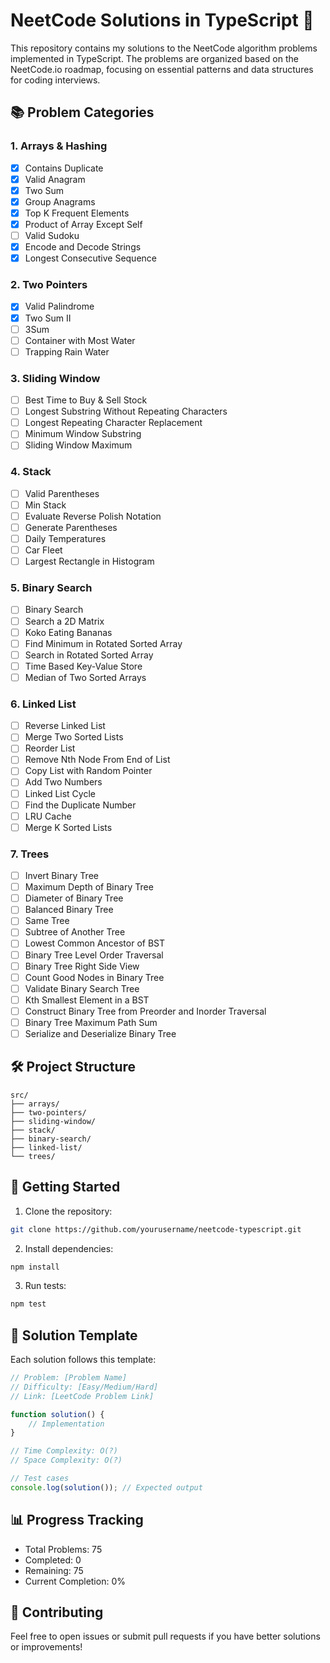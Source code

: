 # NeetCode Solutions in TypeScript 🚀

This repository contains my solutions to the NeetCode algorithm problems implemented in TypeScript. The problems are organized based on the NeetCode.io roadmap, focusing on essential patterns and data structures for coding interviews.

## 📚 Problem Categories

### 1. Arrays & Hashing
- [x] Contains Duplicate
- [x] Valid Anagram
- [x] Two Sum
- [x] Group Anagrams
- [x] Top K Frequent Elements
- [x] Product of Array Except Self
- [ ] Valid Sudoku
- [x] Encode and Decode Strings
- [x] Longest Consecutive Sequence

### 2. Two Pointers
- [x] Valid Palindrome
- [x] Two Sum II
- [ ] 3Sum
- [ ] Container with Most Water
- [ ] Trapping Rain Water

### 3. Sliding Window
- [ ] Best Time to Buy & Sell Stock
- [ ] Longest Substring Without Repeating Characters
- [ ] Longest Repeating Character Replacement
- [ ] Minimum Window Substring
- [ ] Sliding Window Maximum

### 4. Stack
- [ ] Valid Parentheses
- [ ] Min Stack
- [ ] Evaluate Reverse Polish Notation
- [ ] Generate Parentheses
- [ ] Daily Temperatures
- [ ] Car Fleet
- [ ] Largest Rectangle in Histogram

### 5. Binary Search
- [ ] Binary Search
- [ ] Search a 2D Matrix
- [ ] Koko Eating Bananas
- [ ] Find Minimum in Rotated Sorted Array
- [ ] Search in Rotated Sorted Array
- [ ] Time Based Key-Value Store
- [ ] Median of Two Sorted Arrays

### 6. Linked List
- [ ] Reverse Linked List
- [ ] Merge Two Sorted Lists
- [ ] Reorder List
- [ ] Remove Nth Node From End of List
- [ ] Copy List with Random Pointer
- [ ] Add Two Numbers
- [ ] Linked List Cycle
- [ ] Find the Duplicate Number
- [ ] LRU Cache
- [ ] Merge K Sorted Lists

### 7. Trees
- [ ] Invert Binary Tree
- [ ] Maximum Depth of Binary Tree
- [ ] Diameter of Binary Tree
- [ ] Balanced Binary Tree
- [ ] Same Tree
- [ ] Subtree of Another Tree
- [ ] Lowest Common Ancestor of BST
- [ ] Binary Tree Level Order Traversal
- [ ] Binary Tree Right Side View
- [ ] Count Good Nodes in Binary Tree
- [ ] Validate Binary Search Tree
- [ ] Kth Smallest Element in a BST
- [ ] Construct Binary Tree from Preorder and Inorder Traversal
- [ ] Binary Tree Maximum Path Sum
- [ ] Serialize and Deserialize Binary Tree

## 🛠️ Project Structure

```
src/
├── arrays/
├── two-pointers/
├── sliding-window/
├── stack/
├── binary-search/
├── linked-list/
└── trees/
```

## 🚀 Getting Started

1. Clone the repository:
```bash
git clone https://github.com/yourusername/neetcode-typescript.git
```

2. Install dependencies:
```bash
npm install
```

3. Run tests:
```bash
npm test
```

## 📝 Solution Template

Each solution follows this template:

```typescript
// Problem: [Problem Name]
// Difficulty: [Easy/Medium/Hard]
// Link: [LeetCode Problem Link]

function solution() {
    // Implementation
}

// Time Complexity: O(?)
// Space Complexity: O(?)

// Test cases
console.log(solution()); // Expected output
```

## 📊 Progress Tracking

- Total Problems: 75
- Completed: 0
- Remaining: 75
- Current Completion: 0%

## 🤝 Contributing

Feel free to open issues or submit pull requests if you have better solutions or improvements!
